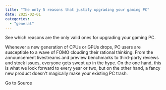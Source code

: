 ```yaml
---
title: "The only 5 reasons that justify upgrading your gaming PC"
date: 2025-02-01
categories: 
  - "general"
---
```


See which reasons are the only valid ones for upgrading your gaming PC.

Whenever a new generation of CPUs or GPUs drops, PC users are susceptible to a wave of FOMO clouding their rational thinking. From the announcement livestreams and preview benchmarks to third-party reviews and stock issues, everyone gets swept up in the hype. On the one hand, this is what we look forward to every year or two, but on the other hand, a fancy new product doesn't magically make your existing PC trash.

Go to Source
